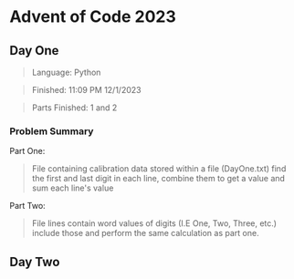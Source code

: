 # Advent of Code 2023

## Day One
> Language: Python

> Finished: 11:09 PM 12/1/2023

> Parts Finished: 1 and 2

### Problem Summary
Part One:
> File containing calibration data stored within a file (DayOne.txt) find the first and last digit in each line, combine them to get a value and sum each line's value

Part Two:
> File lines contain word values of digits (I.E One, Two, Three, etc.) include those and perform the same calculation as part one.

## Day Two
